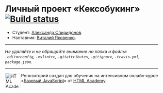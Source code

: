 # Личный проект «Кексобукинг» [![Build status][travis-image]][travis-url]

* Студент: [Александр Спиридонов](https://up.htmlacademy.ru/javascript/9/user/375829).
* Наставник: [Виталий Яковенко](https://up.htmlacademy.ru/javascript/9/user/376639).

---

_Не удаляйте и не обращайте внимание на папки и файлы:_<br>
_`.editorconfig`, `.eslintrc`, `.gitattributes`, `.gitignore`, `.travis.yml`, `package.json`._

---

<a href="https://htmlacademy.ru/intensive/javascript"><img align="left" width="50" height="50" title="HTML Academy" src="https://up.htmlacademy.ru/static/img/intensive/javascript/logo-for-github.svg"></a>

Репозиторий создан для обучения на интенсивном онлайн‑курсе «[Базовый JavaScript](https://htmlacademy.ru/intensive/javascript)» от [HTML Academy](https://htmlacademy.ru).

[travis-image]: https://travis-ci.org/htmlacademy-javascript/375829-keksobooking.svg?branch=master
[travis-url]: https://travis-ci.org/htmlacademy-javascript/375829-keksobooking
